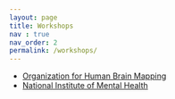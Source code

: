```yaml
---
layout: page
title: Workshops
nav : true
nav_order: 2
permalink: /workshops/
---
```

* [Organization for Human Brain Mapping](https://www.humanbrainmapping.org/i4a/pages/index.cfm?pageid=1/)
* [National Institute of Mental Health](https://www.nimh.nih.gov/)